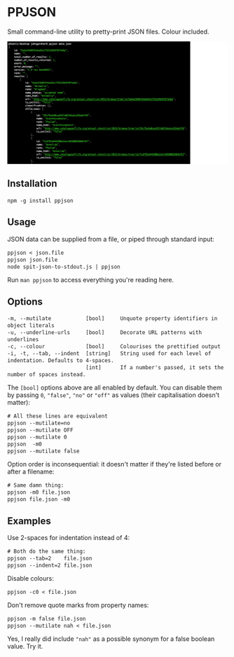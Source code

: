 PPJSON
=======

Small command-line utility to pretty-print JSON files. Colour included.

![Screenshot](preview.png)


Installation
------------

    npm -g install ppjson

Usage
-----

JSON data can be supplied from a file, or piped through standard input:

    ppjson < json.file
    ppjson json.file
    node spit-json-to-stdout.js | ppjson

Run `man ppjson` to access everything you're reading here.

Options
-------

```
-m, --mutilate           [bool]     Unquote property identifiers in object literals
-u, --underline-urls     [bool]     Decorate URL patterns with underlines
-c, --colour             [bool]     Colourises the prettified output
-i, -t, --tab, --indent  [string]   String used for each level of indentation. Defaults to 4-spaces.
                         [int]      If a number's passed, it sets the number of spaces instead.
```

The `[bool]` options above are all enabled by default.
You can disable them by passing `0`, `"false"`, `"no"` or `"off"` as values (their capitalisation doesn't matter):

    # All these lines are equivalent
    ppjson --mutilate=no
    ppjson --mutilate OFF
    ppjson --mutilate 0
    ppjson  -m0
    ppjson --mutilate false

Option order is inconsequential: it doesn't matter if they're listed before or after a filename:

    # Same damn thing:
    ppjson -m0 file.json
    ppjson file.json -m0


Examples
--------

Use 2-spaces for indentation instead of 4:

    # Both do the same thing:
    ppjson --tab=2    file.json
    ppjson --indent=2 file.json

Disable colours:

    ppjson -c0 < file.json

Don't remove quote marks from property names:

    ppjson -m false file.json
    ppjson --mutilate nah < file.json

Yes, I really did include `"nah"` as a possible synonym for a false boolean value. Try it.
